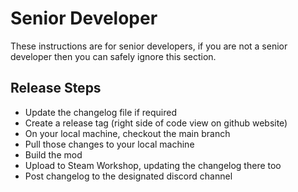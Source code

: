# Senior Developer
These instructions are for senior developers, if you are not a senior developer then you can safely ignore this section.

## Release Steps
* Update the changelog file if required
* Create a release tag (right side of code view on github website)
* On your local machine, checkout the main branch
* Pull those changes to your local machine
* Build the mod
* Upload to Steam Workshop, updating the changelog there too
* Post changelog to the designated discord channel
